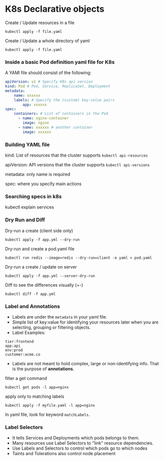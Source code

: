 # K8s Declarative objects

Create / Update resources in a file
```
kubectl apply -f file.yaml
```
Create / Update a whole directory of yaml
```
kubectl apply -f file.yaml
```

### Inside a basic Pod definition yaml file for K8s
A YAMl file should consist of the following:
```yaml
apiVersion: v1 # Specify K8s api version
kind: Pod # Pod, Service, ReplicaSet, Deployment
metadata:
    name: xxxxxx
    labels: # Specify the (custom) key-value pairs
        app: xxxxxx
spec:
    containers: # List of containers in the Pod
      - name: nginx-container
        image: nginx
      - name: xxxxxx # another container
        image: xxxxxx
```

### Building YAML file
kind: List of resources that the cluster supports
`kubectl api-resources`

apiVersion: API versions that the cluster supports
`kubectl api-versions`

metadata: only name is required

spec: where you specify main actions

### Searching specs in k8s
kubectl explain services

### Dry Run and Diff

Dry-run a create (client side only)
```
kubectl apply -f app.yml --dry-run
```
Dry-run and create a pod.yaml file
```
kubectl run redis --image=redis --dry-run=client -o yaml > pod.yaml
```
Dry-run a create / update on server
```
kubectl apply -f app.yml --server-dry-run
```
Diff to see the differences visually (+-)
```
kubectl diff -f app.yml
```

### Label and Annotations
- Labels are under the `metadata` in your yaml file.
- Simple list of key:value for identifying your resources later when you are selecting, grouping or filtering objects.
- Label Examples:
```
tier:frontend
app:api
env:prod
customer:acme.co
```
- Labels are not meant to hold complex, large or non-identifying info. That is the purpose of **annotations**.

filter a get command
```
kubectl get pods -l app=nginx
```
apply only to matching labels
```
kubectl apply -f myfile.yaml -l app=nginx
```
In yaml file, look for keyword  `matchLabels`.

### Label Selectors
- It tells Services and Deployments which pods belongs to them.
- Many resources use Label Selectors to "link" resource dependencies.
- Use Labels and Selectors to control which pods go to which nodes
- Taints and Tolerations also control node placement
